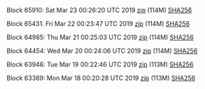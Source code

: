 Block 65910: Sat Mar 23 00:26:20 UTC 2019 [zip](https://dash-bootstrap.ams3.digitaloceanspaces.com/testnet/2019-03-23/bootstrap.dat.zip) (114M) [SHA256](https://dash-bootstrap.ams3.digitaloceanspaces.com/testnet/2019-03-23/sha256.txt)

Block 65431: Fri Mar 22 00:23:47 UTC 2019 [zip](https://dash-bootstrap.ams3.digitaloceanspaces.com/testnet/2019-03-22/bootstrap.dat.zip) (114M) [SHA256](https://dash-bootstrap.ams3.digitaloceanspaces.com/testnet/2019-03-22/sha256.txt)

Block 64985: Thu Mar 21 00:25:03 UTC 2019 [zip](https://dash-bootstrap.ams3.digitaloceanspaces.com/testnet/2019-03-21/bootstrap.dat.zip) (114M) [SHA256](https://dash-bootstrap.ams3.digitaloceanspaces.com/testnet/2019-03-21/sha256.txt)

Block 64454: Wed Mar 20 00:24:06 UTC 2019 [zip](https://dash-bootstrap.ams3.digitaloceanspaces.com/testnet/2019-03-20/bootstrap.dat.zip) (114M) [SHA256](https://dash-bootstrap.ams3.digitaloceanspaces.com/testnet/2019-03-20/sha256.txt)

Block 63946: Tue Mar 19 00:22:46 UTC 2019 [zip](https://dash-bootstrap.ams3.digitaloceanspaces.com/testnet/2019-03-19/bootstrap.dat.zip) (113M) [SHA256](https://dash-bootstrap.ams3.digitaloceanspaces.com/testnet/2019-03-19/sha256.txt)

Block 63389: Mon Mar 18 00:20:28 UTC 2019 [zip](https://dash-bootstrap.ams3.digitaloceanspaces.com/testnet/2019-03-18/bootstrap.dat.zip) (113M) [SHA256](https://dash-bootstrap.ams3.digitaloceanspaces.com/testnet/2019-03-18/sha256.txt)
